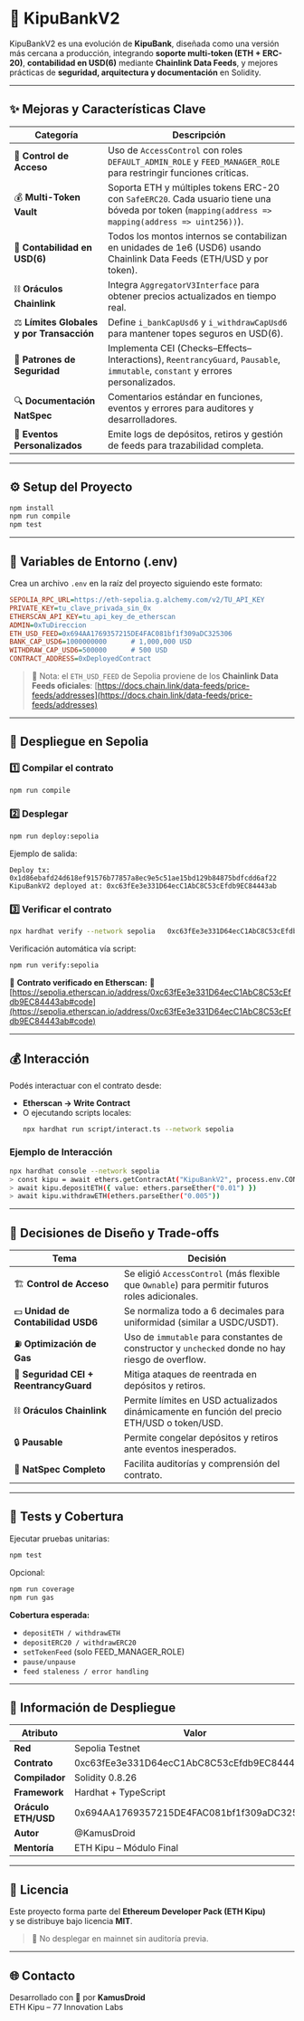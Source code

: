 # 🏦 KipuBankV2

KipuBankV2 es una evolución de **KipuBank**, diseñada como una versión más cercana a producción, integrando **soporte multi-token (ETH + ERC-20)**, **contabilidad en USD(6)** mediante **Chainlink Data Feeds**, y mejores prácticas de **seguridad, arquitectura y documentación** en Solidity.

---

## ✨ Mejoras y Características Clave

| Categoría | Descripción |
|------------|-------------|
| 🔐 **Control de Acceso** | Uso de `AccessControl` con roles `DEFAULT_ADMIN_ROLE` y `FEED_MANAGER_ROLE` para restringir funciones críticas. |
| 💰 **Multi-Token Vault** | Soporta ETH y múltiples tokens ERC-20 con `SafeERC20`. Cada usuario tiene una bóveda por token (`mapping(address => mapping(address => uint256))`). |
| 🧮 **Contabilidad en USD(6)** | Todos los montos internos se contabilizan en unidades de 1e6 (USD6) usando Chainlink Data Feeds (ETH/USD y por token). |
| ⛓️ **Oráculos Chainlink** | Integra `AggregatorV3Interface` para obtener precios actualizados en tiempo real. |
| ⚖️ **Límites Globales y por Transacción** | Define `i_bankCapUsd6` y `i_withdrawCapUsd6` para mantener topes seguros en USD(6). |
| 🧱 **Patrones de Seguridad** | Implementa CEI (Checks–Effects–Interactions), `ReentrancyGuard`, `Pausable`, `immutable`, `constant` y errores personalizados. |
| 🔍 **Documentación NatSpec** | Comentarios estándar en funciones, eventos y errores para auditores y desarrolladores. |
| 🧾 **Eventos Personalizados** | Emite logs de depósitos, retiros y gestión de feeds para trazabilidad completa. |

---

## ⚙️ Setup del Proyecto

```bash
npm install
npm run compile
npm test
```

---

## 🔑 Variables de Entorno (.env)

Crea un archivo `.env` en la raíz del proyecto siguiendo este formato:

```ini
SEPOLIA_RPC_URL=https://eth-sepolia.g.alchemy.com/v2/TU_API_KEY
PRIVATE_KEY=tu_clave_privada_sin_0x
ETHERSCAN_API_KEY=tu_api_key_de_etherscan
ADMIN=0xTuDireccion
ETH_USD_FEED=0x694AA1769357215DE4FAC081bf1f309aDC325306
BANK_CAP_USD6=1000000000      # 1,000,000 USD
WITHDRAW_CAP_USD6=500000      # 500 USD
CONTRACT_ADDRESS=0xDeployedContract
```

> 🧠 Nota: el `ETH_USD_FEED` de Sepolia proviene de los **Chainlink Data Feeds oficiales**:
> [https://docs.chain.link/data-feeds/price-feeds/addresses](https://docs.chain.link/data-feeds/price-feeds/addresses)

---

## 🚀 Despliegue en Sepolia

### 1️⃣ Compilar el contrato
```bash
npm run compile
```

### 2️⃣ Desplegar
```bash
npm run deploy:sepolia
```

Ejemplo de salida:
```
Deploy tx: 0x1d86ebafd24d618ef91576b77857a8ec9e5c51ae15bd129b84875bdfcdd6af22
KipuBankV2 deployed at: 0xc63fEe3e331D64ecC1AbC8C53cEfdb9EC84443ab
```

### 3️⃣ Verificar el contrato
```bash
npx hardhat verify --network sepolia   0xc63fEe3e331D64ecC1AbC8C53cEfdb9EC84443ab   0xF6678BCF3956Bdad25F00E9E8E9C6e837d1C97dE   0x694AA1769357215DE4FAC081bf1f309aDC325306   1000000000   500000
```

Verificación automática vía script:
```bash
npm run verify:sepolia
```

📜 **Contrato verificado en Etherscan:**
🔗 [https://sepolia.etherscan.io/address/0xc63fEe3e331D64ecC1AbC8C53cEfdb9EC84443ab#code](https://sepolia.etherscan.io/address/0xc63fEe3e331D64ecC1AbC8C53cEfdb9EC84443ab#code)

---

## 💰 Interacción

Podés interactuar con el contrato desde:

- **Etherscan → Write Contract**
- O ejecutando scripts locales:
  ```bash
  npx hardhat run script/interact.ts --network sepolia
  ```

### Ejemplo de Interacción
```bash
npx hardhat console --network sepolia
> const kipu = await ethers.getContractAt("KipuBankV2", process.env.CONTRACT_ADDRESS)
> await kipu.depositETH({ value: ethers.parseEther("0.01") })
> await kipu.withdrawETH(ethers.parseEther("0.005"))
```

---

## 🧠 Decisiones de Diseño y Trade-offs

| Tema | Decisión |
|------|-------------------------|
| 🏗️ **Control de Acceso** | Se eligió `AccessControl` (más flexible que `Ownable`) para permitir futuros roles adicionales. |
| 💵 **Unidad de Contabilidad USD6** | Se normaliza todo a 6 decimales para uniformidad (similar a USDC/USDT). |
| ⛽ **Optimización de Gas** | Uso de `immutable` para constantes de constructor y `unchecked` donde no hay riesgo de overflow. |
| 🧱 **Seguridad CEI + ReentrancyGuard** | Mitiga ataques de reentrada en depósitos y retiros. |
| ⛓️ **Oráculos Chainlink** | Permite límites en USD actualizados dinámicamente en función del precio ETH/USD o token/USD. |
| 🔒 **Pausable** | Permite congelar depósitos y retiros ante eventos inesperados. |
| 💬 **NatSpec Completo** | Facilita auditorías y comprensión del contrato. |

---

## 🧪 Tests y Cobertura

Ejecutar pruebas unitarias:
```bash
npm test
```

Opcional:
```bash
npm run coverage
npm run gas
```

**Cobertura esperada:**
- `depositETH / withdrawETH`
- `depositERC20 / withdrawERC20`
- `setTokenFeed` (solo FEED_MANAGER_ROLE)
- `pause/unpause`
- `feed staleness / error handling`

---

## 📜 Información de Despliegue

| Atributo | Valor |
|-----------|-------|
| **Red** | Sepolia Testnet |
| **Contrato** | 0xc63fEe3e331D64ecC1AbC8C53cEfdb9EC84443ab |
| **Compilador** | Solidity 0.8.26 |
| **Framework** | Hardhat + TypeScript |
| **Oráculo ETH/USD** | 0x694AA1769357215DE4FAC081bf1f309aDC325306 |
| **Autor** | @KamusDroid |
| **Mentoría** | ETH Kipu – Módulo Final |

---

## 🧾 Licencia

Este proyecto forma parte del **Ethereum Developer Pack (ETH Kipu)**  
y se distribuye bajo licencia **MIT**.

> 🚫 No desplegar en mainnet sin auditoría previa.

---

## 🌐 Contacto

Desarrollado con 💜 por **KamusDroid**  
ETH Kipu – 77 Innovation Labs
